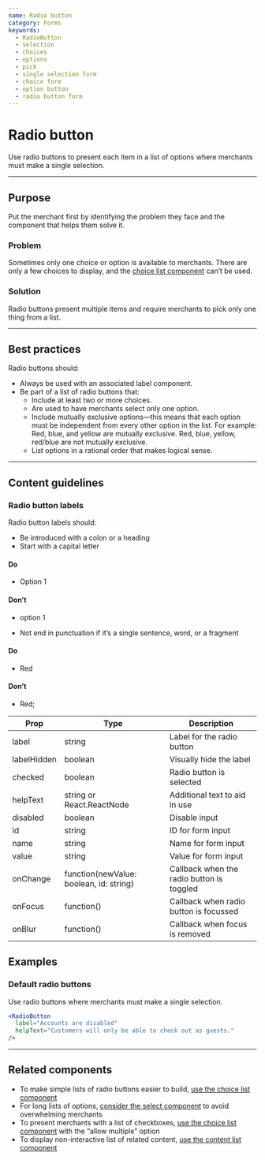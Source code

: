 ```yaml
---
name: Radio button
category: Forms
keywords:
  - RadioButton
  - selection
  - choices
  - options
  - pick
  - single selection form
  - choice form
  - option button
  - radio button form
---
```


# Radio button
Use radio buttons to present each item in a list of options where merchants must
make a single selection.

---

## Purpose

Put the merchant first by identifying the problem they face and the component that helps them solve it.

### Problem

Sometimes only one choice or option is available to merchants. There are only a few choices to display, and the [choice list component](/components/forms/choice-list) can’t be used.

### Solution

Radio buttons present multiple items and require merchants to pick only one thing from a list.

---

## Best practices

Radio buttons should:

* Always be used with an associated label component.
* Be part of a list of radio buttons that:
  * Include at least two or more choices.
  * Are used to have merchants select only one option.
  * Include mutually exclusive options—this means that each option must be
  independent from every other option in the list. For example: Red, blue, and
  yellow are mutually exclusive. Red, blue, yellow, red/blue are not mutually
  exclusive.
  * List options in a rational order that makes logical sense.

---

## Content guidelines

### Radio button labels

Radio button labels should:

* Be introduced with a colon or a heading
* Start with a capital letter

<!-- usagelist -->
#### Do
- Option 1

#### Don’t
- option 1
<!-- end -->

* Not end in punctuation if it’s a single sentence, word, or a fragment

<!-- usagelist -->
#### Do
- Red

#### Don’t
- Red;
<!-- end -->

| Prop | Type | Description |
| ---- | ---- | ----------- |
| label | string | Label for the radio button |
| labelHidden | boolean | Visually hide the label |
| checked | boolean | Radio button is selected |
| helpText | string or React.ReactNode | Additional text to aid in use |
| disabled | boolean | Disable input |
| id | string | ID for form input |
| name | string | Name for form input |
| value | string | Value for form input |
| onChange | function(newValue: boolean, id: string) | Callback when the radio button is toggled |
| onFocus | function() | Callback when radio button is focussed |
| onBlur | function() | Callback when focus is removed |

## Examples

### Default radio buttons

Use radio buttons where merchants must make a single selection.

```jsx
<RadioButton
  label="Accounts are disabled"
  helpText="Customers will only be able to check out as guests."
/>
```

---

## Related components

* To make simple lists of radio buttons easier to build, [use the choice list component](/components/forms/choice-list)
* For long lists of options, [consider the select component](/components/forms/select) to avoid overwhelming merchants
* To present merchants with a list of checkboxes, [use the choice list component](/components/forms/choice-list) with the “allow multiple” option
* To display non-interactive list of related content, [use the content list component](/components/tables-and-lists/list)
